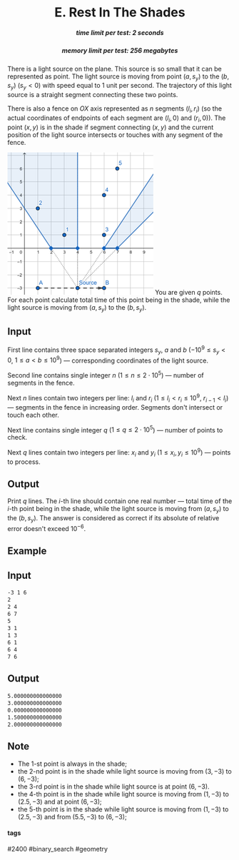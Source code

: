 <h1 style='text-align: center;'> E. Rest In The Shades</h1>

<h5 style='text-align: center;'>time limit per test: 2 seconds</h5>
<h5 style='text-align: center;'>memory limit per test: 256 megabytes</h5>

There is a light source on the plane. This source is so small that it can be represented as point. The light source is moving from point $(a, s_y)$ to the $(b, s_y)$ $(s_y < 0)$ with speed equal to $1$ unit per second. The trajectory of this light source is a straight segment connecting these two points. 

There is also a fence on $OX$ axis represented as $n$ segments $(l_i, r_i)$ (so the actual coordinates of endpoints of each segment are $(l_i, 0)$ and $(r_i, 0)$). The point $(x, y)$ is in the shade if segment connecting $(x,y)$ and the current position of the light source intersects or touches with any segment of the fence.

 ![](images/052545d542c90f89a60ef677b8a1dcf7a70edb3d.png) You are given $q$ points. For each point calculate total time of this point being in the shade, while the light source is moving from $(a, s_y)$ to the $(b, s_y)$.

## Input

First line contains three space separated integers $s_y$, $a$ and $b$ ($-10^9 \le s_y < 0$, $1 \le a < b \le 10^9$) — corresponding coordinates of the light source.

Second line contains single integer $n$ ($1 \le n \le 2 \cdot 10^5$) — number of segments in the fence.

Next $n$ lines contain two integers per line: $l_i$ and $r_i$ ($1 \le l_i < r_i \le 10^9$, $r_{i - 1} < l_i$) — segments in the fence in increasing order. Segments don't intersect or touch each other.

Next line contains single integer $q$ ($1 \le q \le 2 \cdot 10^5$) — number of points to check.

Next $q$ lines contain two integers per line: $x_i$ and $y_i$ ($1 \le x_i, y_i \le 10^9$) — points to process.

## Output

Print $q$ lines. The $i$-th line should contain one real number — total time of the $i$-th point being in the shade, while the light source is moving from $(a, s_y)$ to the $(b, s_y)$. The answer is considered as correct if its absolute of relative error doesn't exceed $10^{-6}$.

## Example

## Input


```
-3 1 6  
2  
2 4  
6 7  
5  
3 1  
1 3  
6 1  
6 4  
7 6  

```
## Output


```
5.000000000000000  
3.000000000000000  
0.000000000000000  
1.500000000000000  
2.000000000000000  

```
## Note

* The 1-st point is always in the shade;
* the 2-nd point is in the shade while light source is moving from $(3, -3)$ to $(6, -3)$;
* the 3-rd point is in the shade while light source is at point $(6, -3)$.
* the 4-th point is in the shade while light source is moving from $(1, -3)$ to $(2.5, -3)$ and at point $(6, -3)$;
* the 5-th point is in the shade while light source is moving from $(1, -3)$ to $(2.5, -3)$ and from $(5.5, -3)$ to $(6, -3)$;


#### tags 

#2400 #binary_search #geometry 
